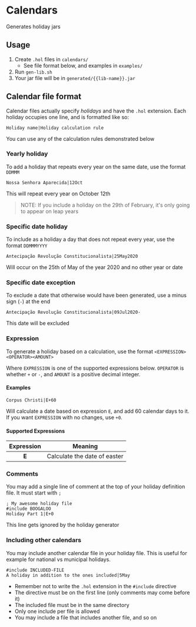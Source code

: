 # Calendars

Generates holiday jars

## Usage
1. Create `.hol` files in `calendars/`
    * See file format below, and examples in `examples/`
1. Run `gen-lib.sh`
1. Your jar file will be in `generated/{{lib-name}}.jar`

## Calendar file format
Calendar files actually specify *holidays* and have the `.hol` extension. Each holiday occupies one line, and is formatted like so:

```
Holiday name|Holiday calculation rule
```

You can use any of the calculation rules demonstrated below

### Yearly holiday
To add a holiday that repeats every year on the same date, use the format `DDMMM`

```
Nossa Senhora Aparecida|12Oct
```

This will repeat every year on October 12th

> NOTE: If you include a holiday on the 29th of February,
> it's only going to appear on leap years

### Specific date holiday
To include as a holiday a day that does not repeat every year, use the format `DDMMMYYYY`

```
Antecipação Revolução Constitucionalista|25May2020
```

Will occur on the 25th of May of the year 2020 and no other year or date

### Specific date exception
To exclude a date that otherwise would have been generated, use a minus sign (`-`) at the end

```
Antecipação Revolução Constitucionalista|09Jul2020-
```

This date will be excluded

### Expression
To generate a holiday based on a calculation, use the format `<EXPRESSION><OPERATOR><AMOUNT>`

Where `EXPRESSION` is one of the supported expressions below. `OPERATOR` is whether `+` or `-`, and `AMOUNT` is a positive decimal integer.

#### Examples

```
Corpus Christi|E+60
```

Will calculate a date based on expression `E`, and add 60 calendar days to it. If you want `EXPRESSION` with no changes, use `+0`.

#### Supported Expressions
| Expression | Meaning                      |
| :---:      |  :------:                    |
| **E**      | Calculate the date of easter |

### Comments
You may add a single line of comment at the top of your holiday definition file. It must start with `;`

```
; My awesome holiday file
#include BOOGALOO
Holiday Part 1|E+0
```

This line gets ignored by the holiday generator

### Including other calendars
You may include another calendar file in your holiday file. This is useful for example for national vs municipal holidays.

```
#include INCLUDED-FILE
A holiday in addition to the ones included|5May
```

* Remember not to write the `.hol` extension in the `#include` directive
* The directive must be on the first line (only comments may come before it)
* The included file must be in the same directory
* Only one include per file is allowed
* You may include a file that includes another file, and so on
